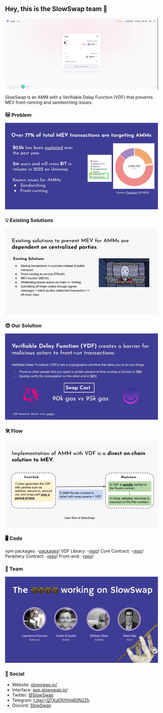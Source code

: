 ## Hey, this is the SlowSwap team 🦥

![Here's a simple demo of our project](SlowSwapDemo.gif)

SlowSwap is an AMM with a Verifiable Delay Function (VDF) that prevents MEV front-running and sandwiching issues. 

### 😿 Problem

![problem](problem.jpg)

### 💡 Existing Solutions

![existing](existing.jpg)

### 😎 Our Solution

![vdf](vdf.jpg)

### 🛠 Flow

![flow](flow.jpg)

### 🖥 Code

npm packages:
-[packages](https://www.npmjs.com/search?q=slowswap)!
VDF Library: 
-[repo](https://github.com/SlowSwap/vdf)!
Core Contract:
-[repo](https://github.com/SlowSwap/slowswap-core)!
Periphery Contract:
-[repo](https://github.com/SlowSwap/slowswap-periphery)!
Front-end: 
-[repo](https://github.com/SlowSwap/slow-front-end)!


### 🦥 Team

![team](team.jpg)

### 📱 Social

- Website: [slowswap.io/](https://slowswap.io//)
- Interface: [app.slowswap.io/](https://app.slowswap.io/)
- Twitter: [@SlowSwap](https://twitter.com/SlowSwap)
- Telegram: [t.me/+QTXuENYiHg80N2Zh](https://t.me/+QTXuENYiHg80N2Zh)
- Discord: [SlowSwap](https://discord.gg/j3WzFtDZZc)
